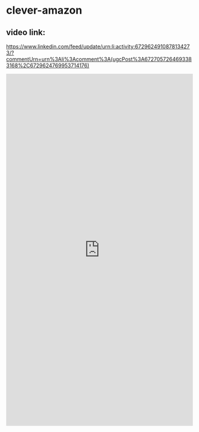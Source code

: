 # clever-amazon

## video link:
https://www.linkedin.com/feed/update/urn:li:activity:6729624910878134273/?commentUrn=urn%3Ali%3Acomment%3A(ugcPost%3A6727057264693383168%2C6729624769953714176)


<iframe src="https://www.linkedin.com/embed/feed/update/urn:li:ugcPost:6727057264693383168" height="948" width="504" frameborder="0" allowfullscreen="" title="Embedded post"></iframe>
